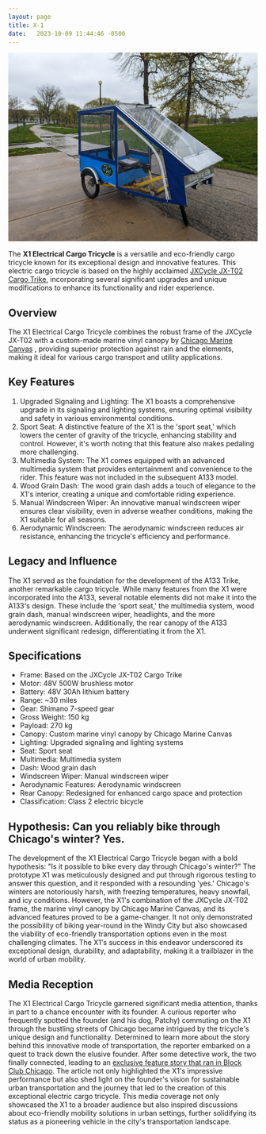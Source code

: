 ```yaml
---
layout: page
title: X-1
date:   2023-10-09 11:44:46 -0500
---
```


![The X1 Prototype](/assets/images/x1.jpg)

The **X1 Electrical Cargo Tricycle** is a versatile and eco-friendly cargo 
tricycle known for its exceptional design and innovative features. This electric
cargo tricycle is based on the highly acclaimed [JXCycle JX-T02 Cargo Trike](
https://www.jxcycles.com/cargo-tricycles/cargo-tricycle-for-sale.html), 
incorporating several significant upgrades and unique modifications to enhance 
its functionality and rider experience.

## Overview

The X1 Electrical Cargo Tricycle combines the robust frame of the JXCycle JX-T02
with a custom-made marine vinyl canopy by [Chicago Marine Canvas](
https://chicagomarinecanvas.com/) , providing superior protection against rain 
and the elements, making it ideal for various cargo transport and utility 
applications.

## Key Features

1. Upgraded Signaling and Lighting: The X1 boasts a comprehensive upgrade in 
its signaling and lighting systems, ensuring optimal visibility and safety 
in various environmental conditions.
1. Sport Seat: A distinctive feature of the X1 is the 'sport seat,' which 
lowers the center of gravity of the tricycle, enhancing stability and 
control. However, it's worth noting that this feature also makes pedaling 
more challenging.
1. Multimedia System: The X1 comes equipped with an advanced multimedia system 
   that provides entertainment and convenience to the rider. This feature was not included in the subsequent A133 model.
1. Wood Grain Dash: The wood grain dash adds a touch of elegance to the X1's 
   interior, creating a unique and comfortable riding experience.
1. Manual Windscreen Wiper: An innovative manual windscreen wiper ensures 
   clear visibility, even in adverse weather conditions, making the X1 suitable for all seasons.
1. Aerodynamic Windscreen: The aerodynamic windscreen reduces air resistance, 
   enhancing the tricycle's efficiency and performance.

## Legacy and Influence

The X1 served as the foundation for the development of the A133 Trike, another 
remarkable cargo tricycle. While many features from the X1 were incorporated 
into the A133, several notable elements did not make it into the A133's design. 
These include the 'sport seat,' the multimedia system, wood grain dash, manual 
windscreen wiper, headlights, and the more aerodynamic windscreen. 
Additionally, the rear 
canopy of the A133 underwent significant redesign, differentiating it from the 
X1.

## Specifications

* Frame: Based on the JXCycle JX-T02 Cargo Trike
* Motor: 48V 500W brushless motor
* Battery: 48V 30Ah lithium battery
* Range: ~30 miles
* Gear: Shimano 7-speed gear
* Gross Weight: 150 kg
* Payload: 270 kg
* Canopy: Custom marine vinyl canopy by Chicago Marine Canvas
* Lighting: Upgraded signaling and lighting systems
* Seat: Sport seat 
* Multimedia: Multimedia system 
* Dash: Wood grain dash 
* Windscreen Wiper: Manual windscreen wiper 
* Aerodynamic Features: Aerodynamic windscreen 
* Rear Canopy: Redesigned for enhanced cargo space and protection
* Classification: Class 2 electric bicycle

## Hypothesis: Can you reliably bike through Chicago's winter? Yes. 

The development of the X1 Electrical Cargo Tricycle began with a bold 
hypothesis: "Is it possible to bike every day through Chicago's winter?" The 
prototype X1 was meticulously designed and put through rigorous testing to 
answer this question, and it responded with a resounding 'yes.' Chicago's 
winters are notoriously harsh, with freezing temperatures, heavy snowfall, and 
icy conditions. However, the X1's combination of the JXCycle JX-T02 frame, the 
marine vinyl canopy by Chicago Marine Canvas, and its advanced features proved 
to be a game-changer. It not only demonstrated the possibility of biking 
year-round in the Windy City but also showcased the viability of eco-friendly 
transportation options even in the most challenging climates. The X1's success 
in this endeavor underscored its exceptional design, durability, and 
adaptability, making it a trailblazer in the world of urban mobility.

## Media Reception

The X1 Electrical Cargo Tricycle garnered significant media attention, thanks in
part to a chance encounter with its founder. A curious reporter who frequently 
spotted the founder (and his dog, Patchy) commuting on the X1 through the 
bustling streets of Chicago became intrigued by the tricycle's unique design and 
functionality. Determined to learn more about the story behind this innovative 
mode of transportation, the reporter embarked on a quest to track down the 
elusive founder. After some detective work, the two finally connected, leading 
to an [exclusive feature story that ran in Block Club Chicago](https://blockclubchicago.org/2023/05/24/humboldt-park-man-who-built-a-bike-that-can-survive-chicagos-intense-weather-wants-to-make-one-for-you/).
The article not only highlighted the X1's impressive performance but also shed 
light on the founder's vision for sustainable urban transportation and the 
journey that led to the creation of this exceptional electric cargo tricycle. 
This media coverage not only showcased the X1 to a broader audience but also 
inspired discussions about eco-friendly mobility solutions in urban settings, 
further solidifying its status as a pioneering vehicle in the city's 
transportation landscape.